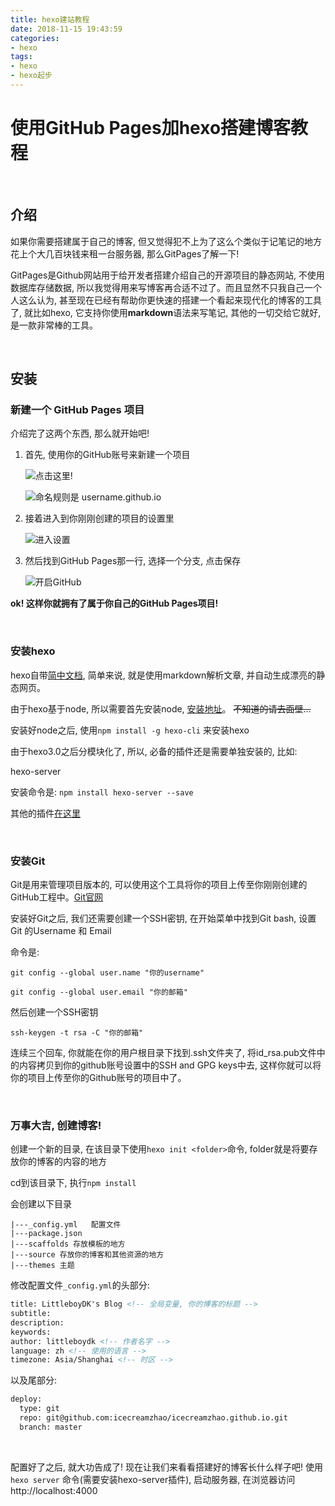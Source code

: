 ```yaml
---
title: hexo建站教程
date: 2018-11-15 19:43:59
categories:
- hexo
tags:
- hexo
- hexo起步
---
```


# 使用GitHub Pages加hexo搭建博客教程

<br>

## 介绍

如果你需要搭建属于自己的博客, 但又觉得犯不上为了这么个类似于记笔记的地方花上个大几百块钱来租一台服务器, 那么GitPages了解一下! 

GitPages是Github网站用于给开发者搭建介绍自己的开源项目的静态网站, 不使用数据库存储数据, 所以我觉得用来写博客再合适不过了。而且显然不只我自己一个人这么认为, 甚至现在已经有帮助你更快速的搭建一个看起来现代化的博客的工具了, 就比如hexo, 它支持你使用**markdown**语法来写笔记, 其他的一切交给它就好, 是一款非常棒的工具。

<!--more-->

<br>

## 安装

### 新建一个 GitHub Pages 项目

介绍完了这两个东西, 那么就开始吧! 

1. 首先, 使用你的GitHub账号来新建一个项目

   ![点击这里!](/images/my-project/hexo/github-create-project0.png)

   ![命名规则是 username.github.io](/images/my-project/hexo/github-create-project1.png)

2. 接着进入到你刚刚创建的项目的设置里

   ![进入设置](/images/my-project/hexo/github-create-project2.png)

3. 然后找到GitHub Pages那一行, 选择一个分支, 点击保存

   ![开启GitHub](/images/my-project/hexo/github-create-project3.png)

**ok! 这样你就拥有了属于你自己的GitHub Pages项目!**

<br>

### 安装hexo

hexo自带[简中文档](https://hexo.io/zh-cn/docs/), 简单来说, 就是使用markdown解析文章, 并自动生成漂亮的静态网页。

由于hexo基于node, 所以需要首先安装node, [安装地址](https://nodejs.org/zh-cn/)。 ~~不知道的请去面壁...~~

安装好node之后, 使用`npm install -g hexo-cli` 来安装hexo

由于hexo3.0之后分模块化了, 所以, 必备的插件还是需要单独安装的, 比如:

hexo-server

安装命令是: `npm install hexo-server --save`

其他的插件[在这里](https://hexo.io/plugins/)

<br>

### 安装Git

Git是用来管理项目版本的, 可以使用这个工具将你的项目上传至你刚刚创建的GitHub工程中。[Git官网](https://git-scm.com/)

安装好Git之后, 我们还需要创建一个SSH密钥, 在开始菜单中找到Git bash, 设置Git 的Username 和 Email

命令是:

`git config --global user.name "你的username"`

`git config --global user.email "你的邮箱"`

然后创建一个SSH密钥

`ssh-keygen -t rsa -C "你的邮箱"`

连续三个回车, 你就能在你的用户根目录下找到.ssh文件夹了, 将id_rsa.pub文件中的内容拷贝到你的github账号设置中的SSH and GPG keys中去, 这样你就可以将你的项目上传至你的Github账号的项目中了。

<br>

### 万事大吉, 创建博客!

创建一个新的目录, 在该目录下使用`hexo init <folder>`命令, folder就是将要存放你的博客的内容的地方

cd到该目录下, 执行`npm install`

会创建以下目录

```
|---_config.yml   配置文件
|---package.json  
|---scaffolds 存放模板的地方
|---source 存放你的博客和其他资源的地方
|---themes 主题
```

修改配置文件`_config.yml`的头部分:

```xml
title: LittleboyDK's Blog <!-- 全局变量, 你的博客的标题 -->
subtitle:
description:
keywords:
author: littleboydk <!-- 作者名字 -->
language: zh <!-- 使用的语言 -->
timezone: Asia/Shanghai <!-- 时区 -->
```

以及尾部分:

```xml
deploy:
  type: git
  repo: git@github.com:icecreamzhao/icecreamzhao.github.io.git
  branch: master
```

<br>

配置好了之后, 就大功告成了! 现在让我们来看看搭建好的博客长什么样子吧! 使用`hexo server` 命令(需要安装hexo-server插件), 启动服务器, 在浏览器访问http://localhost:4000